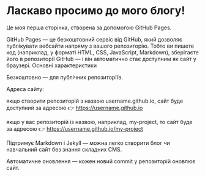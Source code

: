 # Ласкаво просимо до мого блогу!

Це моя перша сторінка, створена за допомогою GitHub Pages.

GitHub Pages — це безкоштовний сервіс від GitHub, 
який дозволяє публікувати вебсайти напряму з вашого репозиторію.
Тобто ви пишете код (наприклад, у форматі HTML, CSS, JavaScript, Markdown), 
зберігаєте його в репозиторії GitHub — і він автоматично стає доступним як сайт у браузері.
Основні характеристики

Безкоштовно — для публічних репозиторіїв.

Адреса сайту:

якщо створити репозиторій з назвою username.github.io, сайт буде доступний за адресою
👉 https://username.github.io

якщо у вас репозиторій із назвою, наприклад, my-project, то сайт буде за адресою
👉 https://username.github.io/my-project

Підтримує Markdown і Jekyll — можна легко створити блог чи навчальний сайт без знання складних CMS.

Автоматичне оновлення — кожен новий commit у репозиторій оновлює сайт.
